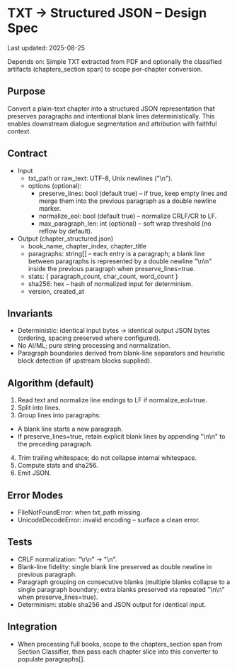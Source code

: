 # TXT → Structured JSON – Design Spec

Last updated: 2025-08-25

Depends on: Simple TXT extracted from PDF and optionally the classified artifacts (chapters_section span) to scope per-chapter conversion.

## Purpose

Convert a plain-text chapter into a structured JSON representation that preserves paragraphs and intentional blank lines deterministically. This enables downstream dialogue segmentation and attribution with faithful context.

## Contract

- Input
  - txt_path or raw_text: UTF-8, Unix newlines ("\\n").
  - options (optional):
    - preserve_lines: bool (default true) – if true, keep empty lines and merge them into the previous paragraph as a double newline marker.
    - normalize_eol: bool (default true) – normalize CRLF/CR to LF.
    - max_paragraph_len: int (optional) – soft wrap threshold (no reflow by default).
- Output (chapter_structured.json)
  - book_name, chapter_index, chapter_title
  - paragraphs: string[] – each entry is a paragraph; a blank line between paragraphs is represented by a double newline "\\n\\n" inside the previous paragraph when preserve_lines=true.
  - stats: { paragraph_count, char_count, word_count }
  - sha256: hex – hash of normalized input for determinism.
  - version, created_at

## Invariants

- Deterministic: identical input bytes → identical output JSON bytes (ordering, spacing preserved where configured).
- No AI/ML; pure string processing and normalization.
- Paragraph boundaries derived from blank-line separators and heuristic block detection (if upstream blocks supplied).

## Algorithm (default)

1. Read text and normalize line endings to LF if normalize_eol=true.
1. Split into lines.
1. Group lines into paragraphs:

- A blank line starts a new paragraph.
- If preserve_lines=true, retain explicit blank lines by appending "\\n\\n" to the preceding paragraph.

4. Trim trailing whitespace; do not collapse internal whitespace.
1. Compute stats and sha256.
1. Emit JSON.

## Error Modes

- FileNotFoundError: when txt_path missing.
- UnicodeDecodeError: invalid encoding – surface a clean error.

## Tests

- CRLF normalization: "\\r\\n" → "\\n".
- Blank-line fidelity: single blank line preserved as double newline in previous paragraph.
- Paragraph grouping on consecutive blanks (multiple blanks collapse to a single paragraph boundary; extra blanks preserved via repeated "\\n\\n" when preserve_lines=true).
- Determinism: stable sha256 and JSON output for identical input.

## Integration

- When processing full books, scope to the chapters_section span from Section Classifier, then pass each chapter slice into this converter to populate paragraphs[].
